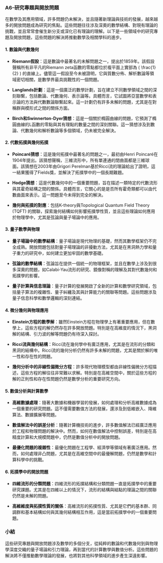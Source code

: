 ### A6-研究專題與開放問題

在數學及其應用領域，許多問題仍未解決，並且隨著新理論與技術的發展，越來越多的開放問題成為研究的焦點。這些問題往往涉及深奧的數學結構、對現有理論的挑戰，並且常常會催生新分支或深化已有理論的理解。以下是一些領域中的研究專題及開放問題，這些問題的解決將推動數學及相關學科的進步。

#### 1. **數論與代數幾何**

- **Riemann假設**：這是數論中最著名的未解問題之一，提出於1859年。該假設聲稱所有非平凡的Riemann zeta函數的零點都位於複平面上實部為 \( \frac{1}{2} \) 的直線上。儘管這一假設至今未被證明，它與質數分佈、解析數論等領域密切相關，是數學界最具挑戰性的一個問題。

- **Langlands計劃**：這是一個廣泛的數學計劃，旨在建立不同數學領域之間的深刻聯繫，包括數論、代數幾何、表示論等。具體而言，它試圖將亞當數學和表示論的方法與代數數論聯繫起來。這一計劃仍有許多未解的問題，尤其是在對稱群與模形式之間的關係方面。

- **Birch和Swinnerton-Dyer猜想**：這是一個關於橢圓曲線的問題，它預測了橢圓曲線的L函數的零點與其有理點的數量之間的深刻關聯。這一猜想涉及到數論、代數幾何和解析數論等多個領域，仍未被完全解決。

#### 2. **代數拓撲與幾何拓撲**

- **Poincaré猜想**：這是幾何拓撲中最著名的問題之一，最初由Henri Poincaré在1904年提出。該猜想聲稱，三維流形中，所有單連通的閉曲面都是三維球面。該猜想在2003年由Grigori Perelman基於Ricci流的理論給出了證明，這一結果獲得了Fields獎，並解決了拓撲學中的一個長期難題。

- **Hodge猜想**：這是代數幾何中的一個重要問題，旨在描述一類特定的代數流形與其霍奇結構之間的關係。具體而言，它關心的是是否所有霍奇類都可以由代數曲面來表示。這一問題至今未得到完全的解決。

- **幾何與拓撲的對應**：包括K-theory與Topological Quantum Field Theory (TQFT) 的關聯，探索幾何結構如何影響拓撲學性質，並且這些理論如何應用於物理學中，尤其是弦論與量子場論中的應用。

#### 3. **量子數學與物理**

- **量子場論中的數學結構**：量子場論是現代物理的基礎，然而其數學框架仍不完全成熟。開放問題包括對量子場理論的非擾動方法，尤其是在黑洞熱力學和量子重力的研究中，如何建立更加牢固的數學基礎。

- **弦論的數學結構**：弦論旨在提供一個統一的物理框架，並且在數學上涉及到很多深奧的問題，如Calabi-Yau流形的研究、鏡像對稱的理解及其對代數幾何和拓撲學的影響。

- **量子計算與信息理論**：量子計算的發展開啟了全新的計算和數學研究領域，包括量子算法的複雜性、量子糾纏及其與計算能力的關聯等問題。這些問題涉及量子信息科學和數學邏輯的深刻連結。

#### 4. **微分幾何與物理應用**

- **Einstein方程的數學解**：雖然Einstein方程在物理學上有著重要應用，但在數學上，這些方程的解仍然存在許多開放問題。特別是在高維度的情況下，黑洞解的結構、引力波的解等問題仍有待深入探討。

- **Ricci流與幾何結構**：Ricci流在幾何學中有廣泛應用，尤其是在流形的分類和黑洞的結構中。Ricci流的幾何分析仍然有許多未解的問題，尤其是關於解的唯一性和存在性的問題。

- **幾何分析中的非線性偏微分方程**：許多現代物理模型都由非線性偏微分方程描述，這些方程的解往往非常難以求解。特別是在高維空間中，關於這些方程的解的正則性和存在性問題仍然是數學分析的重要研究方向。

#### 5. **數值分析與計算數學**

- **高維數據處理**：隨著大數據和機器學習的發展，如何處理和分析高維數據成為一個重要的研究問題。這不僅需要數值方法的發展，還涉及到低維嵌入、降維算法、數據擴展等問題。

- **數值解法中的誤差分析**：隨著計算機技術的進步，許多數值解法已經廣泛應用於工程和物理問題的解決中。然而，如何在數值解法中控制誤差，特別是在高精度計算和大規模問題中，仍然是數值分析中的開放問題。

- **最優化問題的複雜性**：最優化問題在工程學、經濟學等領域有著廣泛應用。然而，如何處理非凸問題，尤其是在高維空間中的最優解問題，仍然是數學和計算科學中的挑戰。

#### 6. **拓撲學中的開放問題**

- **四維流形的分類問題**：四維流形的拓撲結構和分類問題一直是拓撲學中的重要研究課題。尤其是在四維以上的情況下，流形的結構與結點的理論之間的關聯仍然是未解的問題。

- **高維維度與拓撲性質的關係**：高維流形的拓撲性質、尤其是它們的基本群、同調群和基本結構如何與其幾何結構相互作用，這是當前拓撲學中的一個重要問題。

### 小結

這些研究專題與開放問題涉及數學的多個分支，從純粹的數論和代數幾何到與物理學深度交織的量子場論和引力理論，再到當代的計算數學與數值分析。這些問題的解決將不僅推動數學理論的發展，也將對其他科學領域的進步產生深遠影響。